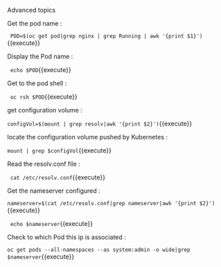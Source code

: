 Advanced topics




Get the pod name :

` POD=$(oc get pod|grep nginx | grep Running | awk '{print $1}')`{{execute}}

Display the Pod name :

` echo $POD`{{execute}}


Get to the pod shell :

` oc rsh $POD`{{execute}}

get configuration volume :

`configVol=$(mount | grep resolv|awk '{print $2}')`{{execute}}

locate the configuration volume pushed by Kubernetes :

`mount | grep $configVol`{{execute}}

Read the resolv.conf file :

` cat /etc/resolv.conf`{{execute}}

Get the nameserver configured :

`nameserver=$(cat /etc/resolv.conf|grep nameserver|awk '{print $2}')`{{execute}}


` echo $nameserver`{{execute}}


Check to which  Pod this ip is associated :

`oc get pods --all-namespaces --as system:admin -o wide|grep $nameserver`{{execute}}





